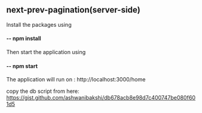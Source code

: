 ## next-prev-pagination(server-side)

Install the packages using 

#### -- npm install


Then start the application using

#### -- npm start 

The application will run on : http://localhost:3000/home

copy the db script from here: https://gist.github.com/ashwanibakshi/db678acb8e98d7c400747be080f601d5
